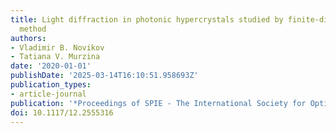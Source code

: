 ```yaml
---
title: Light diffraction in photonic hypercrystals studied by finite-difference frequency-domain
  method
authors:
- Vladimir B. Novikov
- Tatiana V. Murzina
date: '2020-01-01'
publishDate: '2025-03-14T16:10:51.958693Z'
publication_types:
- article-journal
publication: '*Proceedings of SPIE - The International Society for Optical Engineering*'
doi: 10.1117/12.2555316
---
```

